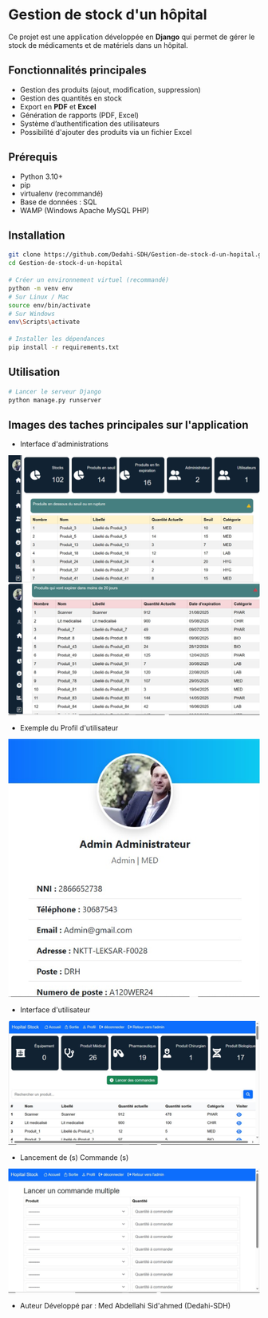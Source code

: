 # Gestion de stock d'un hôpital

Ce projet est une application développée en **Django** qui permet de gérer le stock de médicaments et de matériels dans un hôpital.

## Fonctionnalités principales
- Gestion des produits (ajout, modification, suppression)
- Gestion des quantités en stock
- Export en **PDF** et **Excel**
- Génération de rapports (PDF, Excel)
- Système d’authentification des utilisateurs
- Possibilité d'ajouter des produits via un fichier Excel

## Prérequis
- Python 3.10+  
- pip  
- virtualenv (recommandé)
- Base de données : SQL
- WAMP (Windows Apache MySQL PHP)

## Installation
```bash
git clone https://github.com/Dedahi-SDH/Gestion-de-stock-d-un-hopital.git
cd Gestion-de-stock-d-un-hopital

# Créer un environnement virtuel (recommandé)
python -m venv env
# Sur Linux / Mac
source env/bin/activate
# Sur Windows
env\Scripts\activate

# Installer les dépendances
pip install -r requirements.txt
```

## Utilisation
``` bash
# Lancer le serveur Django
python manage.py runserver
```

## Images des taches principales sur l'application

- Interface d'administrations
  
![Capture de l'interface de gestion d'administration](images/i_admin.jpg)
![Capture de l'interface de gestion d'administration](images/i_admin_2.jpg)

- Exemple du Profil d'utilisateur
  
![Capture du profil](images/profil.jpg)

- Interface d'utilisateur
  
![Capture de l'interface de gestion d'utilisateur ](images/i_utilisateur.jpg)

- Lancement de (s) Commande (s)
  
![Capture du lancement de (s) commande (s)](images/l_commande.jpg)

- Auteur
Développé par : Med Abdellahi Sid'ahmed (Dedahi-SDH)
